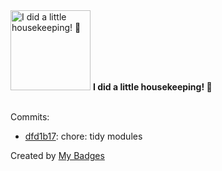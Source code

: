 <img src="https://my-badges.github.io/my-badges/chore-commit.png" alt="I did a little housekeeping! 🧹" title="I did a little housekeeping! 🧹" width="128">
<strong>I did a little housekeeping! 🧹</strong>
<br><br>

Commits:

- <a href="https://github.com/n3rada/wpprobe/commit/dfd1b172d5915e355b60cdcd047c12d2f3f913a9">dfd1b17</a>: chore: tidy modules


Created by <a href="https://github.com/my-badges/my-badges">My Badges</a>